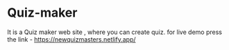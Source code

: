 # Quiz-maker
It is a Quiz maker web site , where you can create quiz.
for live demo press the link - https://newquizmasters.netlify.app/
